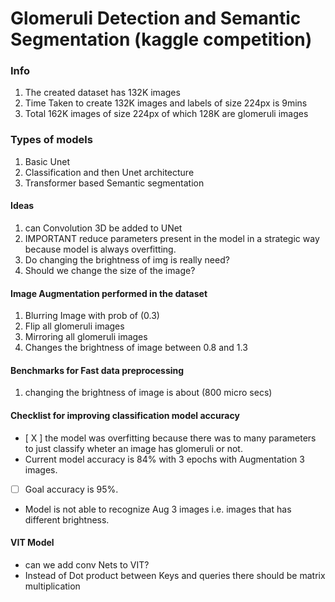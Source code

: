 
# Glomeruli Detection and Semantic Segmentation (kaggle competition)

### Info
  1. The created dataset has 132K images
  2. Time Taken to create 132K images and labels of size 224px is 9mins
  3. Total 162K images of size 224px of which 128K are glomeruli images

### Types of models
  1. Basic Unet
  2. Classification and then Unet architecture
  3. Transformer based Semantic segmentation

#### Ideas
  1. can Convolution 3D be added to UNet
  2. IMPORTANT reduce parameters present in the model in a strategic way because model is always overfitting.
  3. Do changing the brightness of img is really need?
  4. Should we change the size of the image?

#### Image Augmentation performed in the dataset
  1. Blurring Image with prob of (0.3)
  2. Flip all glomeruli images
  3. Mirroring all glomeruli images
  4. Changes the brightness of image between 0.8 and 1.3


#### Benchmarks for Fast data preprocessing
  1. changing the brightness of image is about  (800 micro secs)


#### Checklist for improving classification model accuracy
  - [ X ] the model was overfitting because there was to many parameters to just classify wheter an image has glomeruli or not.
  - Current model accuracy is 84% with 3 epochs with Augmentation 3 images.
  - [  ] Goal accuracy is 95%.
  - Model is not able to recognize Aug 3 images i.e. images that has different brightness.

#### VIT Model
  - can we add conv Nets to VIT?
  - Instead of Dot product between Keys and queries there should be matrix multiplication

